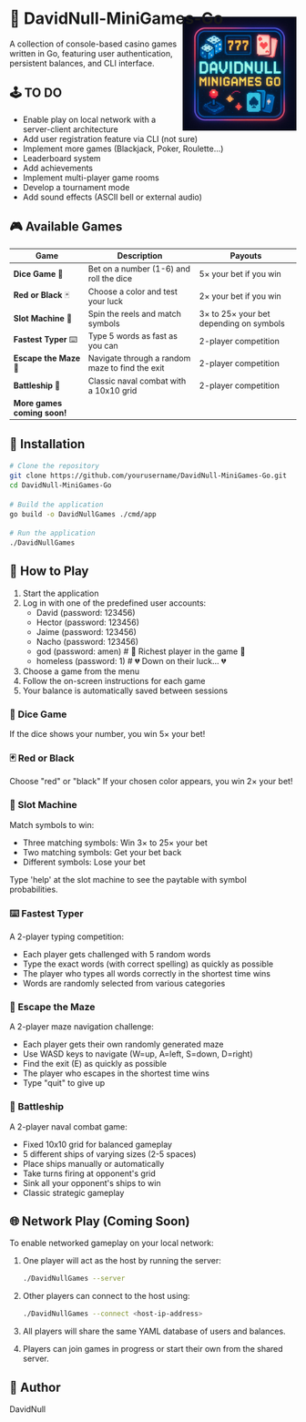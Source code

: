 # 🎲 DavidNull-MiniGames-Go <img src="assets/img/Logo_davidnull_games.png" align="right" width="200" height="200" alt="DavidNull Games Logo" style="margin-top: -20px; margin-left: 10px;">

A collection of console-based casino games written in Go, featuring user authentication, persistent balances, and CLI interface.

## 🕹️ TO DO

- Enable play on local network with a server-client architecture
- Add user registration feature via CLI (not sure)
- Implement more games (Blackjack, Poker, Roulette...)
- Leaderboard system 
- Add achievements 
- Implement multi-player game rooms
- Develop a tournament mode 
- Add sound effects (ASCII bell or external audio)

## 🎮 Available Games

| Game | Description | Payouts |
|------|-------------|---------|
| **Dice Game** 🎲 | Bet on a number (1-6) and roll the dice | 5× your bet if you win |
| **Red or Black** 🃏 | Choose a color and test your luck | 2× your bet if you win |
| **Slot Machine** 🎰 | Spin the reels and match symbols | 3× to 25× your bet depending on symbols |
| **Fastest Typer** ⌨️ | Type 5 words as fast as you can | 2-player competition |
| **Escape the Maze** 🧭 | Navigate through a random maze to find the exit | 2-player competition |
| **Battleship** 🚢 | Classic naval combat with a 10x10 grid | 2-player competition |
| **More games coming soon!** | | |

## 💾 Installation

```bash
# Clone the repository
git clone https://github.com/yourusername/DavidNull-MiniGames-Go.git
cd DavidNull-MiniGames-Go

# Build the application
go build -o DavidNullGames ./cmd/app

# Run the application
./DavidNullGames
```

## 🎯 How to Play

1. Start the application
2. Log in with one of the predefined user accounts:
   - David (password: 123456)
   - Hector (password: 123456)
   - Jaime (password: 123456)
   - Nacho (password: 123456)
   - god (password: amen)      # 🤑 Richest player in the game 🤑
   - homeless (password: 1)     # 💔 Down on their luck... 💔
3. Choose a game from the menu
4. Follow the on-screen instructions for each game
5. Your balance is automatically saved between sessions

### 🎲 Dice Game

If the dice shows your number, you win 5× your bet!

### 🃏 Red or Black

Choose "red" or "black"
If your chosen color appears, you win 2× your bet!

### 🎰 Slot Machine

Match symbols to win:
   - Three matching symbols: Win 3× to 25× your bet
   - Two matching symbols: Get your bet back
   - Different symbols: Lose your bet

Type 'help' at the slot machine to see the paytable with symbol probabilities.

### ⌨️ Fastest Typer

A 2-player typing competition:
   - Each player gets challenged with 5 random words
   - Type the exact words (with correct spelling) as quickly as possible
   - The player who types all words correctly in the shortest time wins
   - Words are randomly selected from various categories

### 🧭 Escape the Maze

A 2-player maze navigation challenge:
   - Each player gets their own randomly generated maze
   - Use WASD keys to navigate (W=up, A=left, S=down, D=right)
   - Find the exit (E) as quickly as possible
   - The player who escapes in the shortest time wins
   - Type "quit" to give up

### 🚢 Battleship

A 2-player naval combat game:
   - Fixed 10x10 grid for balanced gameplay
   - 5 different ships of varying sizes (2-5 spaces)
   - Place ships manually or automatically
   - Take turns firing at opponent's grid
   - Sink all your opponent's ships to win
   - Classic strategic gameplay

## 🌐 Network Play (Coming Soon)

To enable networked gameplay on your local network:

1. One player will act as the host by running the server:
   ```bash
   ./DavidNullGames --server
   ```

2. Other players can connect to the host using:
   ```bash
   ./DavidNullGames --connect <host-ip-address>
   ```
3. All players will share the same YAML database of users and balances.

4. Players can join games in progress or start their own from the shared server.

## 🐰 Author

DavidNull


